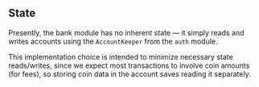 ## State

Presently, the bank module has no inherent state — it simply reads and writes accounts using the `AccountKeeper` from the `auth` module.

This implementation choice is intended to minimize necessary state reads/writes, since we expect most transactions to involve coin amounts (for fees), so storing coin data in the account saves reading it separately.
